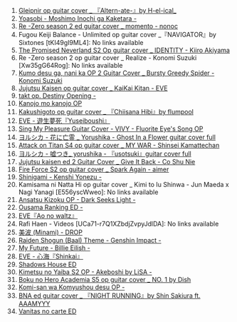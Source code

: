 01. [Gleipnir op guitar cover _ 『Altern-ate-』by H-el-ical_](https://drive.google.com/file/d/1VVvaXaMz5bE3Q39Qh6-xjJ636jLXVvW-/view?usp=drivesdk)
02. [Yoasobi - Moshimo Inochi ga Kaketara -](https://drive.google.com/file/d/1S_pCok58H7p5aExTHSB8XAgyYO_lkQ0M/view?usp=drivesdk)
03. [Re -Zero season 2 ed guitar cover _ momento - nonoc](https://drive.google.com/file/d/1F4TsxAi09jWttuTrkeWlKLoySzmV3rL5/view?usp=drivesdk)
04. Fugou Keiji Balance - Unlimited op guitar cover _『NAVIGATOR』by Sixtones [tKI49gI9ML4]: No links available
05. [The Promised Neverland S2 Op guitar cover _ IDENTITY - Kiiro Akiyama](https://drive.google.com/file/d/1lbhK8g5pUMUBCVSBCDuq_iRIdVl8LcwV/view?usp=drivesdk)
06. Re -Zero season 2 op guitar cover _ Realize - Konomi Suzuki [Xw35gG64Rog]: No links available
07. [Kumo desu ga, nani ka OP 2 Guitar Cover _ Bursty Greedy Spider - Konomi Suzuki](https://drive.google.com/file/d/14C6CEAbBpIQl77MKKUZc8rFRtAr9GAJU/view?usp=drivesdk)
08. [Jujutsu Kaisen op guitar cover _ KaiKai Kitan - EVE](https://drive.google.com/file/d/1VUuitNlQlwaQ__4Oh3BotKRMiSeuKg9P/view?usp=drivesdk)
09. [takt op. Destiny Opening -](https://drive.google.com/file/d/1lQeYBXsYNVQPqgzd4zCb9yGizXy_vQIr/view?usp=drivesdk)
10. [Kanojo mo kanojo OP](https://drive.google.com/file/d/1ZbTkBMUGZjSiF2hH6IYHM-oyq_FYBi55/view?usp=drivesdk)
11. [Kakushigoto op guitar cover _ 『Chiisana Hibi』by flumpool](https://drive.google.com/file/d/1AgcxUBkLTFLoRnhtHV5FXJau7UawxwEU/view?usp=drivesdk)
12. [EVE - 遊生夢死『Yuseiboushi』](https://drive.google.com/file/d/1ltwHPCHgD6QFFskTwIQlTT09gVZ1zE_B/view?usp=drivesdk)
13. [Sing My Pleasure Guitar Cover - VIVY  - Fluorite Eye's Song OP](https://drive.google.com/file/d/1ntPQf7CUKuzw5bYotuv338a0qyFLF2Ap/view?usp=drivesdk)
14. [ヨルシカ - 花に亡霊 _ Yorushika - Ghost In a Flower guitar cover full](https://drive.google.com/file/d/1MgkkT2ECwk6UhyJQ7tBY-1FwP3Cee-nB/view?usp=drivesdk)
15. [Attack on Titan S4 op guitar cover _ MY WAR - Shinsei Kamattechan](https://drive.google.com/file/d/1OWRqD1aCepwcbeXZ2ApcQFX5mV-oi9o7/view?usp=drivesdk)
16. [ヨルシカ - 嘘つき_ yorushika - 『usotsuki』guitar cover full](https://drive.google.com/file/d/1eyoC5ywAiBMHXUovjeOCLn_M6JvLgtwe/view?usp=drivesdk)
17. [Jujutsu kaisen ed 2 Guitar Cover _ Give It Back - Co Shu Nie](https://drive.google.com/file/d/1L-C6Pz96pzITgRnGUdVVnhuLA-cK52f2/view?usp=drivesdk)
18. [Fire Force S2 op guitar cover _ Spark Again - aimer](https://drive.google.com/file/d/1eVddYleUl2Ua0w6n2QUWqULCq0uwMSXj/view?usp=drivesdk)
19. [Shinigami - Kenshi Yonezu -](https://drive.google.com/file/d/15e7mm-8vSVUJ2o2UJVEeosW0GmRynlr5/view?usp=drivesdk)
20. Kamisama ni Natta Hi op guitar cover _ Kimi to Iu Shinwa - Jun Maeda x Nagi Yanagi [E556yscWweo]: No links available
21. [Ansatsu Kizoku OP - Dark Seeks Light -](https://drive.google.com/file/d/1ZhQlS38I5RwOhhzowSdSLi6Q5dOk2yOy/view?usp=drivesdk)
22. [Ousama Ranking ED -](https://drive.google.com/file/d/1YW0upnHTCwqGPbb98wQrjebWPVR-gNLp/view?usp=drivesdk)
23. [EVE『Ao no waltz』](https://drive.google.com/file/d/1UK8YAyrZn5HYJTfX-cYAYUoRA97L0pn3/view?usp=drivesdk)
24. Rafi Haen - Videos [UCa71-r7Q1XZbdjZvpyJdlDA]: No links available
25. [美波 (Minami) - DROP](https://drive.google.com/file/d/1tNx411wFeAPHr8Qmfw-xOEBh39pH9C53/view?usp=drivesdk)
26. [Raiden Shogun (Baal) Theme - Genshin Impact -](https://drive.google.com/file/d/1QvGdFm3j_70NXnythZOWZIUEPdAAUqXc/view?usp=drivesdk)
27. [My Future - Billie Eilish -](https://drive.google.com/file/d/1IHDEdWaqQi2b_bmC4Qp70lrAx6eXbAZX/view?usp=drivesdk)
28. [EVE - 心海『Shinkai』](https://drive.google.com/file/d/1vIXgAzYzenFH5lOptAQKlXZJeVBPKHMS/view?usp=drivesdk)
29. [Shadows House ED](https://drive.google.com/file/d/1bMZ6N4QKdS_o8mJtqA5L0EXsZADI3hAR/view?usp=drivesdk)
30. [Kimetsu no Yaiba S2 OP - Akeboshi by LiSA -](https://drive.google.com/file/d/1Y0IaA5PxZOKW5ADmLf3s2-MN298cC7Ev/view?usp=drivesdk)
31. [Boku no Hero Academia S5 op guitar cover _ NO. 1 by Dish](https://drive.google.com/file/d/1PfzfLxGi1qGarXdD9pAC030z59C0Zt33/view?usp=drivesdk)
32. [Komi-san wa Komyushou desu OP -](https://drive.google.com/file/d/1Ug7IJnJsqZEPtO-02q0Q7RKll0LK9sc6/view?usp=drivesdk)
33. [BNA ed guitar cover _ 『NIGHT RUNNING』by Shin Sakiura ft. AAAMYYY](https://drive.google.com/file/d/1gPo4e0TFIXNuOXPgAnRxC5kQpZ9pu5Yc/view?usp=drivesdk)
34. [Vanitas no carte ED](https://drive.google.com/file/d/1fYva6WOrigPkLXllrjrV82FpbYd5XwDE/view?usp=drivesdk)
